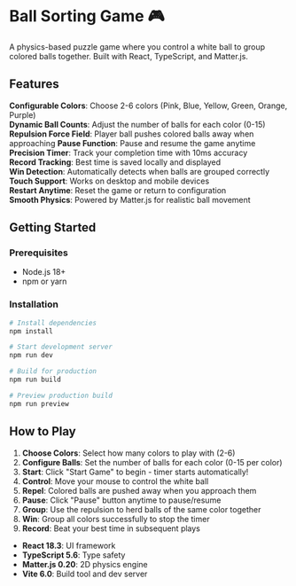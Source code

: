 # Ball Sorting Game 🎮

A physics-based puzzle game where you control a white ball to group colored balls together. Built with React, TypeScript, and Matter.js.

## Features

**Configurable Colors**: Choose 2-6 colors (Pink, Blue, Yellow, Green, Orange, Purple)  
**Dynamic Ball Counts**: Adjust the number of balls for each color (0-15)  
**Repulsion Force Field**: Player ball pushes colored balls away when approaching
**Pause Function**: Pause and resume the game anytime  
**Precision Timer**: Track your completion time with 10ms accuracy  
**Record Tracking**: Best time is saved locally and displayed  
**Win Detection**: Automatically detects when balls are grouped correctly  
**Touch Support**: Works on desktop and mobile devices  
**Restart Anytime**: Reset the game or return to configuration  
**Smooth Physics**: Powered by Matter.js for realistic ball movement  

## Getting Started

### Prerequisites

- Node.js 18+ 
- npm or yarn

### Installation

```bash
# Install dependencies
npm install

# Start development server
npm run dev

# Build for production
npm run build

# Preview production build
npm run preview
```

## How to Play

1. **Choose Colors**: Select how many colors to play with (2-6)
2. **Configure Balls**: Set the number of balls for each color (0-15 per color)
3. **Start**: Click "Start Game" to begin - timer starts automatically!
4. **Control**: Move your mouse to control the white ball
5. **Repel**: Colored balls are pushed away when you approach them
6. **Pause**: Click "Pause" button anytime to pause/resume
7. **Group**: Use the repulsion to herd balls of the same color together
8. **Win**: Group all colors successfully to stop the timer
9. **Record**: Beat your best time in subsequent plays

- **React 18.3**: UI framework
- **TypeScript 5.6**: Type safety
- **Matter.js 0.20**: 2D physics engine
- **Vite 6.0**: Build tool and dev server

